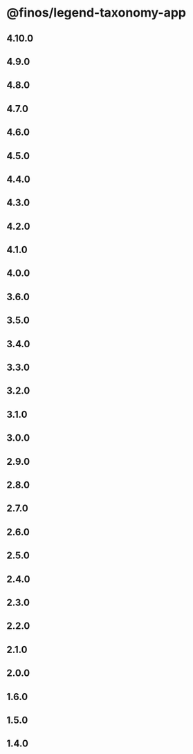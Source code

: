 # @finos/legend-taxonomy-app

## 4.10.0

## 4.9.0

## 4.8.0

## 4.7.0

## 4.6.0

## 4.5.0

## 4.4.0

## 4.3.0

## 4.2.0

## 4.1.0

## 4.0.0

## 3.6.0

## 3.5.0

## 3.4.0

## 3.3.0

## 3.2.0

## 3.1.0

## 3.0.0

## 2.9.0

## 2.8.0

## 2.7.0

## 2.6.0

## 2.5.0

## 2.4.0

## 2.3.0

## 2.2.0

## 2.1.0

## 2.0.0

## 1.6.0

## 1.5.0

## 1.4.0
